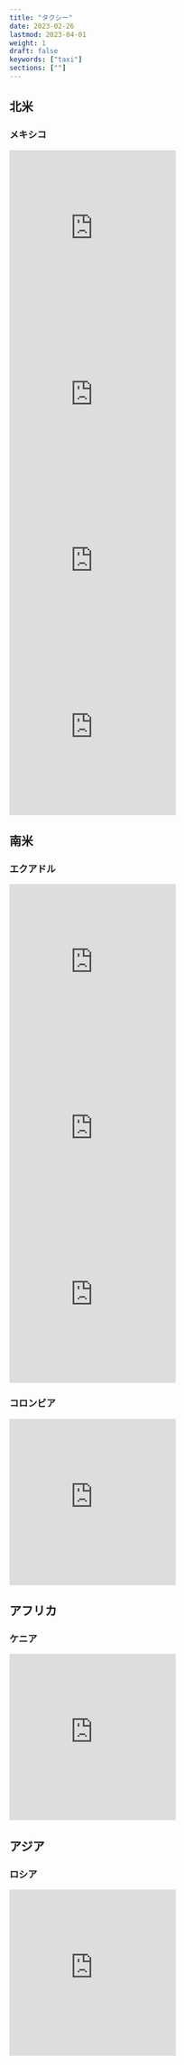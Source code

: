```yaml
---
title: "タクシー"
date: 2023-02-26
lastmod: 2023-04-01
weight: 1
draft: false
keywords: ["taxi"]
sections: [""]
---
```



## 北米
### メキシコ

<div class="googlemap-if">
<iframe src="https://www.google.com/maps/embed?pb=!4v1679458581944!6m8!1m7!1sofRx7y1WNAprPtaAhdmEqA!2m2!1d19.37148555541399!2d-99.1788575112147!3f153.15458392524835!4f-9.71562876312683!5f3.325193203789971" width="295" height="295" style="border:0;" allowfullscreen="" loading="lazy" referrerpolicy="no-referrer-when-downgrade"></iframe>
<iframe src="https://www.google.com/maps/embed?pb=!4v1679458676011!6m8!1m7!1skx4IwvjEl0zBgP-D61qSqA!2m2!1d19.37082017504024!2d-99.17625075855491!3f201.54969317592017!4f-15.039044125137536!5f3.260309308100377" width="295" height="295" style="border:0;" allowfullscreen="" loading="lazy" referrerpolicy="no-referrer-when-downgrade"></iframe>
<iframe src="https://www.google.com/maps/embed?pb=!4v1679458863603!6m8!1m7!1s4RycP9oyVHyyfykYBqOxWw!2m2!1d29.09357410608328!2d-110.984242537779!3f304.3327860034546!4f-17.309773440110092!5f2.8989011536707783" width="295" height="295" style="border:0;" allowfullscreen="" loading="lazy" referrerpolicy="no-referrer-when-downgrade"></iframe>
<iframe src="https://www.google.com/maps/embed?pb=!4v1679459246412!6m8!1m7!1sT-JobBKxcKUJd3JlEPU0UA!2m2!1d25.67772911259084!2d-100.3180719930014!3f74.89862641189546!4f-9.062797298225789!5f3.325193203789971" width="295" height="295" style="border:0;" allowfullscreen="" loading="lazy" referrerpolicy="no-referrer-when-downgrade"></iframe>
</div>

## 南米

### エクアドル

<div class="googlemap-if">
<iframe src="https://www.google.com/maps/embed?pb=!4v1678670216026!6m8!1m7!1sMC0zm7dWsWBO8Ey0Qld7Ag!2m2!1d-0.2226575453445432!2d-78.50715276419548!3f93.34580786828286!4f-9.026248465449683!5f3.2970696631131884" width="295" height="295" style="border:0;" allowfullscreen="" loading="lazy" referrerpolicy="no-referrer-when-downgrade"></iframe>
<iframe src="https://www.google.com/maps/embed?pb=!4v1678670277265!6m8!1m7!1souLMwPAZQ2HNAI4L-m5hOA!2m2!1d-2.900297996386133!2d-79.00332089743314!3f110.51035086441945!4f-11.780844652693219!5f3.2226203021421815" width="295" height="295" style="border:0;" allowfullscreen="" loading="lazy" referrerpolicy="no-referrer-when-downgrade"></iframe>
<iframe src="https://www.google.com/maps/embed?pb=!4v1678670386681!6m8!1m7!1sCAoSLEFGMVFpcE8zZ3JwN1ZPQlNFbUhubnRGRkt1T092MkZOTkRHdUFDbFBNUlh4!2m2!1d-3.9810022!2d-79.2043632!3f243.4601443440776!4f-6.45926157408681!5f1.8128431045616762" width="295" height="295" style="border:0;" allowfullscreen="" loading="lazy" referrerpolicy="no-referrer-when-downgrade"></iframe>
</div>


### コロンビア

<div class="googlemap-if">
<iframe src="https://www.google.com/maps/embed?pb=!4v1677845939995!6m8!1m7!1s27rM1DjWI_vT3wZ8dqsS8w!2m2!1d4.586515236170113!2d-74.10271330781536!3f215.13559126218388!4f-9.700409636841982!5f2.979005996102688" width="295" height="295" style="border:0;" allowfullscreen="" loading="lazy" referrerpolicy="no-referrer-when-downgrade"></iframe>
</div>

## アフリカ
### ケニア
<div class="googlemap-if">
<iframe src="https://www.google.com/maps/embed?pb=!4v1677663561850!6m8!1m7!1sX-BYpaxK8PIUI3bcoQeVIg!2m2!1d-0.2871661520826127!2d36.0775754819253!3f331.1957135972675!4f-7.916218311438271!5f1.1408914900482712" width="295" height="295" style="border:0;" allowfullscreen="" loading="lazy" referrerpolicy="no-referrer-when-downgrade"></iframe>
</div>

## アジア
### ロシア
<div class="googlemap-if">
<iframe src="https://www.google.com/maps/embed?pb=!4v1678979694609!6m8!1m7!1sV1cZH-12Nb_1CZYshDMWBQ!2m2!1d55.7601998959459!2d37.58513916158419!3f93.17686561022506!4f-15.227920002897449!5f0.7820865974627469" width="295" height="295" style="border:0;" allowfullscreen="" loading="lazy" referrerpolicy="no-referrer-when-downgrade"></iframe>
</div>